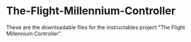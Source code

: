 # The-Flight-Millennium-Controller
These are the downloadable files for the instructables project "The Flight Millennium Controller".
